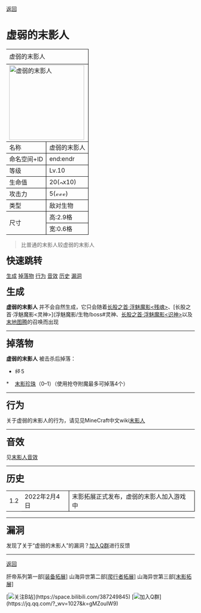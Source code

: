   <a class="back" href="javascript:history.back();">返回</a>

# <span id="jump">虚弱的末影人</span>

   <table width=-2 border="0" cellpadding="0" cellspacing="0" style='width:100%;border-collapse:collapse;table-layout:fixed;'>
   <col width=-2 span="4" style='width:-2;'/>
   <tr height="30" style='height:15.00pt;'>
    <td class="xl65" height="60" width=-2 colspan="4" rowspan="2" style='height:30.00pt;width=-2;border-right:.5pt solid windowtext;border-bottom:.5pt solid windowtext;' x:str>虚弱的末影人</td>
   </tr>
   <tr height="30" style='height:15.00pt;'/>
   <tr height="30" style='height:15.00pt;'>
    <td class="xl67" height="30" colspan="4" style='height:15.00pt;border-right:.5pt solid windowtext;border-bottom:.5pt solid windowtext;' x:str><img title="虚弱的末影人" width="200px" src="https://static.wikia.nocookie.net/minecraft_zh_gamepedia/images/b/bc/Enderman_BE1.png" ></td></td>
   </tr>
   <tr height="30" style='height:15.00pt;'>
    <td class="xl68" height="30" colspan="2" style='height:15.00pt;border-right:.5pt solid windowtext;border-bottom:.5pt solid windowtext;' x:str>名称</td>
    <td class="xl70" colspan="2" style='border-right:.5pt solid windowtext;border-bottom:.5pt solid windowtext;' x:str>虚弱的末影人</td>
   </tr>
   <tr height="30" style='height:15.00pt;'>
    <td class="xl72" height="30" colspan="2" style='height:15.00pt;border-right:.5pt solid windowtext;border-bottom:.5pt solid windowtext;' x:str>命名空间+ID</td>
    <td class="xl74" colspan="2" style='border-right:.5pt solid windowtext;border-bottom:.5pt solid windowtext;' x:str>end:endr</td>
   </tr>
    <tr height="30" style='height:15.00pt;'>
    <td class="xl72" height="30" colspan="2" style='height:15.00pt;border-right:.5pt solid windowtext;border-bottom:.5pt solid windowtext;' x:str>等级</td>
    <td class="xl74" colspan="2" style='border-right:.5pt solid windowtext;border-bottom:.5pt solid windowtext;' x:str>Lv.10</td>
   </tr>
   <tr height="30" style='height:15.00pt;'>
    <td class="xl68" height="30" colspan="2" style='height:15.00pt;border-right:.5pt solid windowtext;border-bottom:.5pt solid windowtext;' x:str>生命值</td>
    <td class="xl70" colspan="2" style='border-right:.5pt solid windowtext;border-bottom:.5pt solid windowtext;' x:str>20(<img width="9" title="20点生命值" src="https://gitee.com/bluemarkstudio/shanhai/raw/master/pic/xin.png" >x10)</td>
   </tr>
   <tr height="30" style='height:15.00pt;'>
    <td class="xl72" height="30" colspan="2" style='height:15.00pt;border-right:.5pt solid windowtext;border-bottom:.5pt solid windowtext;' x:str>攻击力</td>
    <td class="xl74" colspan="2" style='border-right:.5pt solid windowtext;border-bottom:.5pt solid windowtext;' x:str>5(<img width="9" title="5点生命值" src="https://gitee.com/bluemarkstudio/shanhai/raw/master/pic/xin.png" ><img width="9" title="5点生命值" src="https://gitee.com/bluemarkstudio/shanhai/raw/master/pic/xin.png" ><img width="9" title="5点生命值" src="https://gitee.com/bluemarkstudio/shanhai/raw/master/pic/xin2.png" >)</td>
   </tr>
   <tr height="30" style='height:15.00pt;'>
    <td class="xl68" height="30" colspan="2" style='height:15.00pt;border-right:.5pt solid windowtext;border-bottom:.5pt solid windowtext;' x:str>类型</td>
    <td class="xl70" colspan="2" style='border-right:.5pt solid windowtext;border-bottom:.5pt solid windowtext;' x:str>敌对生物</td>
   </tr>
   <tr height="30" style='height:15.00pt;'>
    <td class="xl72" height="60" colspan="2" rowspan="2" style='height:30.00pt;border-right:.5pt solid windowtext;border-bottom:.5pt solid windowtext;' x:str>尺寸</td>
    <td class="xl74" colspan="2" style='border-right:.5pt solid windowtext;border-bottom:.5pt solid windowtext;' x:str>高:2.9格</td>
   </tr>
   <tr height="30" style='height:15.00pt;'>
    <td class="xl74" colspan="2" style='border-right:.5pt solid windowtext;border-bottom:.5pt solid windowtext;' x:str>宽:0.6格</td>
   </tr>
   <![if supportMisalignedColumns]>
    <tr width="0" style='display:none;'/>
   <![endif]>
  </table>

  
> <span style="background:#ffffff;">比普通的末影人较虚弱的末影人

<font size=5> __快速跳转__ </font>

[生成](#jump2)  [掉落物](#jump3)    [行为](#jump4)  [音效](#jump5)  [历史](#jump6)  [漏洞](#jump7)

<font size=5><span id="jump2"> __生成__ </span></font>

__虚弱的末影人__ 并不会自然生成，它只会随着[长股之首·浮魅魔影<残魂>](浮魅魔影/生物/boss#残魂)、[长股之首·浮魅魔影<灵神>](浮魅魔影/生物/boss#灵神、[长股之首·浮魅魔影<识神>](浮魅魔影/生物/boss#识神)以及[末地图腾](浮魅魔影/特殊/末地图腾)的召唤而出现

***

<font size=5><span id="jump3"> __掉落物__ </span></font>

__虚弱的末影人__ 被击杀后掉落：

* <img width="16" title="经验球" src="https://gitee.com/bluemarkstudio/shanhai/raw/master/pic/Experience_Orb.gif" >5

*<img width="16" src="https://static.wikia.nocookie.net/minecraft_zh_gamepedia/images/4/4c/Ender_Pearl_JE2_BE2.png" >[末影珍珠](https://minecraft.fandom.com/zh/wiki/%E6%9C%AB%E5%BD%B1%E7%8F%8D%E7%8F%A0)（0–1）（使用抢夺附魔最多可掉落4个）

 ***

<font size=5><span id="jump4"> __行为__ </span></font>

关于虚弱的末影人的行为，请见见MineCraft中文wiki[末影人](https://minecraft.fandom.com/zh/wiki/%E6%9C%AB%E5%BD%B1%E4%BA%BA)

***

<font size=5><span id="jump5"> __音效__ </span></font>

见[末影人音效](https://minecraft.fandom.com/zh/wiki/%E6%9C%AB%E5%BD%B1%E4%BA%BA#.E9.9F.B3.E6.95.88)

***

<font size=5><span id="jump6"> __历史__ </span></font>

 <table width=-2 border="0" cellpadding="0" cellspacing="0" style='width=-2;border-collapse:collapse;table-layout:fixed;'>
   <col width=-2 span="8" style='width=-2;'/>
   <tr height="28" style='height:14.00pt;'>
    <td class="xl65" height="28" width=-2 style='height:14.00pt;width=-2;' x:num>1.2</td>
    <td class="xl66" width=-2 colspan="2" style='width=-2;border-right:.5pt solid windowtext;border-bottom:.5pt solid windowtext;' x:num="44620.">2022年2月4日</td>
    <td class="xl67" width=-2 colspan="5" style='width=-2;border-right:.5pt solid windowtext;border-bottom:.5pt solid windowtext;' x:str>末影拓展正式发布，虚弱的末影人加入游戏中</td>
   </tr>
   <![if supportMisalignedColumns]>
    <tr width="0" style='display:none;'/>
   <![endif]>
  </table>

***

<font size=5><span id="jump7"> __漏洞__ </span></font>

发现了关于“虚弱的末影人”的漏洞？[加入Q群](https://jq.qq.com/?_wv=1027&k=gMZouIW9)进行反馈

***
<a class="back" href="javascript:history.back();">返回</a>


肝帝系列第一部[[装备拓展]](装备拓展)    山海异世第二部[[爬行者拓展]](爬行者拓展)    山海异世第三部[[末影拓展]](末影拓展)



[![关注B站](https://gitee.com/bluemarkstudio/shanhai/raw/master/logo/blbl.png"")](https://space.bilibili.com/387249845)
[![加入Q群](https://gitee.com/bluemarkstudio/shanhai/raw/master/logo/icon-qq1.png"")](https://jq.qq.com/?_wv=1027&k=gMZouIW9)
